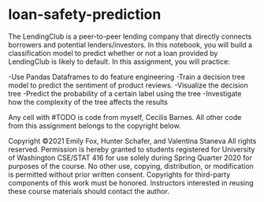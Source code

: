 # loan-safety-prediction
The LendingClub is a peer-to-peer lending company that directly connects borrowers and potential lenders/investors. 
In this notebook, you will build a classification model to predict whether or not a loan provided by LendingClub is likely to default. 
In this assignment, you will practice:

-Use Pandas Dataframes to do feature engineering
-Train a decision tree model to predict the sentiment of product reviews.
-Visualize the decision tree
-Predict the probability of a certain label using the tree
-Investigate how the complexity of the tree affects the results

Any cell with #TODO is code from myself, Cecilis Barnes. All other code from this assignment belongs to the copyright below.

Copyright ©2021 Emily Fox, Hunter Schafer, and Valentina Staneva All rights reserved. Permission is hereby granted to students registered for University of Washington CSE/STAT 416 for use solely during Spring Quarter 2020 for purposes of the course. No other use, copying, distribution, or modification is permitted without prior written consent. Copyrights for third-party components of this work must be honored. Instructors interested in reusing these course materials should contact the author.


